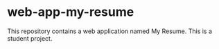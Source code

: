 # web-app-my-resume
This repository contains a web application named My Resume. This is a student project.
